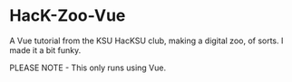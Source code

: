 # HacK-Zoo-Vue
A Vue tutorial from the KSU HacKSU club, making a digital zoo, of sorts. I made it a bit funky.

PLEASE NOTE - This only runs using Vue. 
